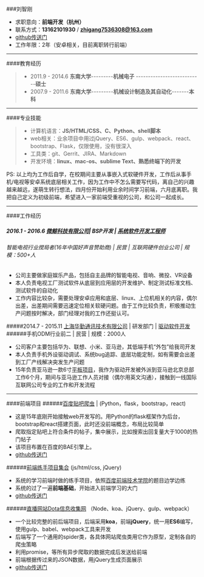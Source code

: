 ###刘智刚
 - 求职意向：**前端开发（杭州）**
 -  联系方式：**13162101930**  /    **zhigang7536308@163.com**
 - [github传送门](ttps://github.com/woxixiulayin)
 - 工作年限：2年（安卓相关，目前离职转行前端）

----
####教育经历
> - 2011.9 - 2014.6  **东南大学**---------**机械电子** ---------------------------**硕士**
> - 2007.9 - 2011.6  **东南大学**---------**机械设计制造及其自动化**-------**本科**

----
####专业技能
> - 计算机语言：**JS/HTML/CSS、C、Python、shell脚本**
> - web相关：业余项目中用过jQuery、ES6、gulp、webpack、react、bootstrap、Flask，仅限使用，没有很深入
> - 工具类：git、Gerrit、JIRA、Markdown
> - 开发环境：**linux、mac-os、sublime Text、熟悉终端下的开发**

PS: 以上均为工作后自学，在校期间主要从事嵌入式软硬件开发，工作后从事手机/电视等安卓系统底层相关工作，因为工作中不怎么需要写代码，离自己的兴趣越来越远，遂萌生转行想法，四月份开始利用业余时间学习前端，六月底离职。我把自己定义为初级前端，希望进入一家前端受重视的公司，和公司一起成长。

----

####工作经历
##### 2016.1 - 2016.6  [微鲸科技有限公司](http://www.lagou.com/gongsi/103191.html)| BSP开发 | [系统软件开发工程师](http://www.whaley.cn/recruit/)
###### 智能电视行业搅局者(16年中国好声音赞助商) | 民营 | 互联网硬件创业公司 | 规模：500+人
- 公司主要做家庭娱乐产品，包括自主品牌的智能电视、音响、微投、VR设备
- 本人负责电视工厂测试软件从底层到应用层的开发维护、制定测试标准文档、测试软件的自动化
- 工作内容比较杂，需要处理安卓应用和底层、linux、上位机相关的内容，偶尔出差，出差期间需要迅速定位相关软硬问题。由于工作比较负责，积极推动生产问题按时解决，部门经理对我的工作还挺认可。

#####2014.7 - 2015.11 [上海华勤通讯技术有限公司](http://www.lagou.com/gongsi/27970.html) | 研发部门 | [驱动软件开发](http://job.huaqin.com/recruitment/index/jt/1/jt2/3)
######手机ODM行业前二 | 民营 | 规模：2000人
- 公司客户主要包括华为、联想、小米、亚马逊，其低端手机“外包”给我司开发
- 本人负责手机外设驱动调试、系统bug追踪、底层功能定制，如有需要会出差到工厂产线解决突发生产问题
- 15年负责亚马逊一款6寸[平板项目](https://www.amazon.cn/dp/B01GEW5890/ref=sa_menu_firetab_l2_kindle)，我作为驱动开发被外派到亚马逊北京总部工作6个月，期间与亚马逊工作人员对接（偶尔用英文沟通），接触到一线国际互联网公司专业的工作和开发流程

---
####前端项目
######[百度贴吧爬虫](http://tiebadig.duapp.com/) | (Python，flask，bootstrap，react)
- 这是15年底刚开始接触web开发写的。用Python的flask框架作为后台，bootstrap和react搭建页面，此时还没前端概念，布局比较简单
- 爬取指定贴吧上符合条件的帖子，集中展示，比如搜索出回复量大于1000的热门帖子
- 该项目布置在百度的BAE引擎上。
- [github传送门](https://github.com/woxixiulayin/tieba_dig_bae)

######[前端练手项目集合](http://keep-writing-codes.github.io/woxixiulayin/) (js/html/css, jQuery)
- 系统的学习前端时做的练手项目，依照[百度前端技术学院](http://ife.baidu.com/task/all)的题目边学边练
- 系统的过了一遍**前端基础**，开始进入前端学习的大门
- [github传送门](https://github.com/keep-writing-codes/woxixiulayin)

######[直播网站Dota信息收集网](http://120.76.29.108:8080) （Node、koa、jQuery、gulp、webpack）
- 一个比较完整的前后端项目，后端采用**koa**，前端**jQuery**，统一用**ES6**编写，使用gulp、babel、webpack工具来开发
- 后端写了一个通用的spider类，各具体网站爬虫类用它作为原型，定制各自的爬虫策略
- 利用promise，等所有异步爬取的数据完成后发送给前端
- 前端根据传过来的JSON数据，用jQuery生成页面展示
- [github传送门](https://github.com/woxixiulayin/LiveDota)